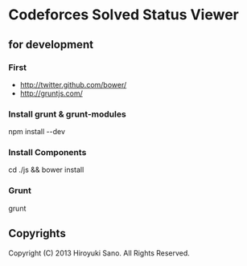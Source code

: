 # Codeforces Solved Status Viewer

## for development

### First
* http://twitter.github.com/bower/
* http://gruntjs.com/

### Install grunt & grunt-modules
npm install --dev

### Install Components
cd ./js && bower install

### Grunt
grunt

## Copyrights
Copyright (C) 2013 Hiroyuki Sano. All Rights Reserved.
